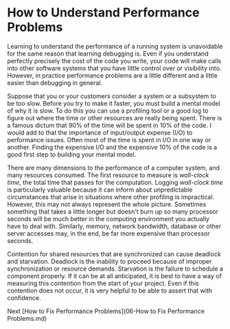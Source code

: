# How to Understand Performance Problems

Learning to understand the performance of a running system is unavoidable for the same reason that learning debugging is. Even if you understand perfectly precisely the cost of the code you write, your code will make calls into other software systems that you have little control over or visibility into. However, in practice performance problems are a little different and a little easier than debugging in general.

Suppose that you or your customers consider a system or a subsystem to be too slow. Before you try to make it faster, you must build a mental model of why it is slow. To do this you can use a profiling tool or a good log to figure out where the time or other resources are really being spent. There is a famous dictum that 90% of the time will be spent in 10% of the code. I would add to that the importance of input/output expense (I/O) to performance issues. Often most of the time is spent in I/O in one way or another. Finding the expensive I/O and the expensive 10% of the code is a good first step to building your mental model.

There are many dimensions to the performance of a computer system, and many resources consumed. The first resource to measure is *wall-clock time*, the total time that passes for the computation. Logging *wall-clock time* is particularly valuable because it can inform about unpredictable circumstances that arise in situations where other profiling is impractical. However, this may not always represent the whole picture. Sometimes something that takes a little longer but doesn't burn up so many processor seconds will be much better in the computing environment you actually have to deal with. Similarly, memory, network bandwidth, database or other server accesses may, in the end, be far more expensive than processor seconds.

Contention for shared resources that are synchronized can cause deadlock and starvation. Deadlock is the inability to proceed because of improper synchronization or resource demands. Starvation is the failure to schedule a component properly. If it can be at all anticipated, it is best to have a way of measuring this contention from the start of your project. Even if this contention does not occur, it is very helpful to be able to assert that with confidence.

Next [How to Fix Performance Problems](06-How to Fix Performance Problems.md)
